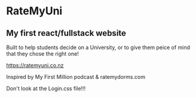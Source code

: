 # RateMyUni
## My first react/fullstack website

Built to help students decide on a University, or to give them peice of mind that they chose the right one!

https://ratemyuni.co.nz

Inspired by My First Million podcast & ratemydorms.com

Don't look at the Login.css file!!!
